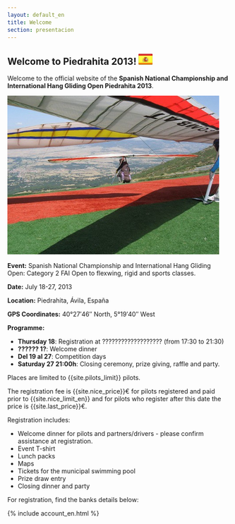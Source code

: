```yaml
---
layout: default_en
title: Welcome
section: presentacion
---
```


<h2 class="welcome">Welcome to Piedrahita 2013! <a href="presentacion.html" title="¡Bienvenidos! (versión en castellano)"><img src="images/spanish.png"/></a></h2>


Welcome to the official website of the **Spanish National Championship and International Hang Gliding Open Piedrahita 2013**.

<a class="media" target="_blank" href="http://tinyurl.com/d8kmhnk" title="Despegue bajo alas, por Pepe (Escuela de Ala Delta Icaro 10)"><img class="right" src="images/en_el_despegue_bajo_alas.jpg" alt="Launching. Author Pepe (Ala Delta Icaro 10)"/></a>

**Event:** Spanish National Championship and International Hang Gliding Open: Category 2 FAI Open to flexwing, rigid and sports classes.

**Date:** July 18-27, 2013

**Location:** Piedrahita, Ávila, España

**GPS Coordinates:** 40°27′46″ North, 5°19′40″ West

**Programme:**

* **Thursday 18**: Registration at ??????????????????? (from 17:30 to 21:30)
* **?????? 1?**: Welcome dinner
* **Del 19 al 27**: Competition days
* **Saturday 27 21:00h**: Closing ceremony, prize giving, raffle and party.

Places are limited to {{site.pilots_limit}} pilots.

The registration fee is {{site.nice_price}}&euro; for pilots registered and paid prior to {{site.nice_limit_en}} and for pilots who register after this date the price is {{site.last_price}}&euro;.

Registration includes:

* Welcome dinner for pilots and partners/drivers - please confirm assistance at registration.
* Event T-shirt
* Lunch packs
* Maps
* Tickets for the municipal swimming pool
* Prize draw entry
* Closing dinner and party

For registration, find the banks details below:

{% include account_en.html %} 


